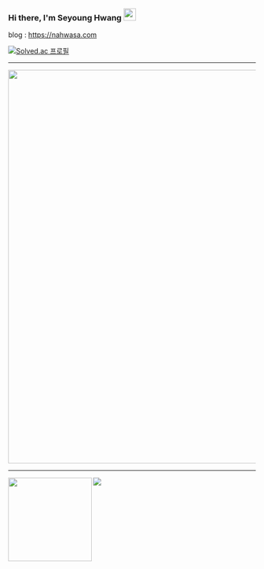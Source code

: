 ### Hi there, I'm Seyoung Hwang <img src="https://media.giphy.com/media/hvRJCLFzcasrR4ia7z/giphy.gif" width="25px">

blog : https://nahwasa.com

<!--
[![Solved.ac 프로필](http://mazassumnida.wtf/api/v2/generate_badge?boj=nahwasa)](https://solved.ac/nahwasa)
[![trophy](https://github-profile-trophy.vercel.app/?username=nahwasa&row=1&column=7)](https://github.com/ryo-ma/github-profile-trophy)
<a href="https://opgc.me/#/users/nahwasa" target="_blank"><img src="https://api.opgc.me/githubs/users/nahwasa/tag/?theme=basic" /></a>
-->

[![Solved.ac 프로필](http://mazassumnida.wtf/api/v2/generate_badge?boj=nahwasa)](https://solved.ac/nahwasa)

---

<a href="https://github.com/ryo-ma/github-profile-trophy">
  <img width=800 src="https://github-profile-trophy.vercel.app/?username=nahwasa&column=8&row=1&no-frame=true"/>
</a>

---

<div>
  <img height="170" align="left" src="https://github-readme-stats.vercel.app/api?username=nahwasa&count_private=true&include_all_commits=true" />
  <img src="https://github-readme-stats.vercel.app/api/top-langs/?username=nahwasa&layout=compact" />
</div>

